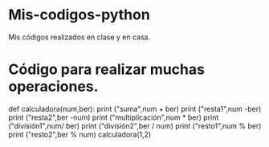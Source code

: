 # Mis-codigos-python
Mis códigos realizados en clase y en casa.
# Código para realizar muchas operaciones.
def calculadora(num,ber):
    print ("suma",num + ber)
    print ("resta1",num -ber)
    print ("resta2",ber -num)
    print ("multiplicación",num * ber)
    print ("división1",num/ ber)
    print ("división2",ber / num)
    print ("resto1",num % ber)
    print ("resto2",ber % num)
calculadora(1,2)
